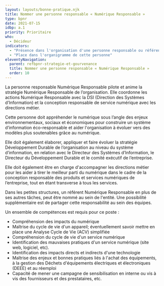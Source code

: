 ```yaml
---
layout: layouts/bonne-pratique.njk
title: Nommer une personne responsable « Numérique Responsable »
type: bpnr
date: 2021-07-15
idbp: a.1
priority: Prioritaire
who:
  - Décideur
indicators:
  - "Présence dans l'organisation d'une personne responsable ou référente numérique responsable : oui / non"
  - "Place dans l'organigramme de cette personne"
eleventyNavigation:
  parent: refbpnr-strategie-et-gourvenance
  title: Nommer une personne responsable « Numérique Responsable »
  order: 10
---
```


La personne responsable Numérique Responsable pilote et anime la stratégie Numérique Responsable de l’organisation. Elle coordonne les actions Numérique Responsable avec la DSI (Direction des Systèmes d’Information) et la conception responsable de service numérique avec les directions métier. 

Cette personne doit appréhender le numérique sous l’angle des enjeux environnementaux, sociaux et économiques pour construire un système d’information éco-responsable et aider l'organisation à évoluer vers des modèles plus soutenables grâce au numérique.

Elle doit également élaborer, appliquer et faire évoluer la stratégie Développement Durable de l’organisation au niveau du système d’information, en relation avec le Directeur des Systèmes d’Information, le Directeur du Développement Durable et le comité exécutif de l’entreprise.

Elle doit également être en charge d'accompagner les directions métier pour les aider à tirer le meilleur parti du numérique dans le cadre de la conception responsable des produits et services numériques de l’entreprise, tout en étant transverse à tous les services.

Dans les petites structures, un référent Numérique Responsable en plus de ses autres tâches, peut être nommé au sein de l'entité. Une possibilité supplémentaire est de partager cette responsabilité au sein des équipes. 

Un ensemble de compétences est requis pour ce poste : 

* Compréhension des impacts du numérique 
* Maîtrise du cycle de vie d'un appareil; éventuellement savoir mettre en place une Analyse Cycle de Vie (ACV) simplifiée
* Compréhension du cycle de vie d'un service numérique
* Identification des mauvaises pratiques d'un service numérique (site web, logiciel, etc).
* Identification des impacts directs et indirects d'une technologie
* Maîtrise des enjeux et bonnes pratiques liés à l'achat des équipements, à la gestion des Déchets d'équipements électriques et électroniques (DEEE) et au réemploi
* Capacité de mener une campagne de sensibilisation en interne ou vis à vis des fournisseurs et des prestataires, etc.
